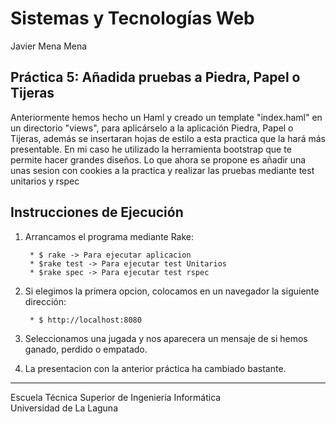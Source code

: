 Sistemas y Tecnologías Web
==========================
Javier Mena Mena

Práctica 5: Añadida pruebas a Piedra, Papel o Tijeras
-----------------------------------------------------------------------------
Anteriormente hemos hecho un Haml y creado un template "index.haml" en un directorio "views", para aplicárselo a la aplicación Piedra, Papel o Tijeras, además se insertaran hojas de estilo a esta practica que la hará más presentable. En mi caso he utilizado la herramienta bootstrap que te permite hacer grandes diseños.
Lo que ahora se propone es añadir una unas sesion con cookies a la practica y realizar las pruebas mediante test unitarios y rspec


Instrucciones de Ejecución
-------------
1. Arrancamos el programa mediante Rake:

        * $ rake -> Para ejecutar aplicacion
        * $rake test -> Para ejecutar test Unitarios
        * $rake spec -> Para ejecutar test rspec

2. Si elegimos la primera opcion, colocamos en un navegador la siguiente dirección:

        * $ http://localhost:8080

3. Seleccionamos una jugada y nos aparecera un mensaje de si hemos ganado, perdido o empatado.
4. La presentacion con la anterior práctica ha cambiado bastante.

-------------
 
Escuela Técnica Superior de Ingeniería Informática  
Universidad de La Laguna